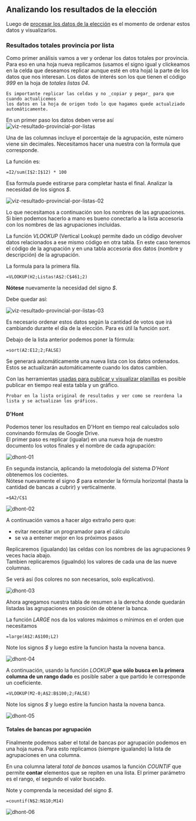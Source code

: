 ## Analizando los resultados de la elección

Luego de [procesar los datos de la elección](datos-ministerio-interior-e-Indra.md) es el momento de ordenar estos datos y visualizarlos.  

### Resultados totales provincia por lista

Como primer análisis vamos a ver y ordenar los datos totales por provincia.  
Para eso en una hoja nueva replicamos (usamos el signo igual y clickeamos en la 
celda que deseamos replicar aunque esté en otra hoja) la parte de los datos que 
nos interesan. Los datos de interés son los que tienen el código _999_ en la hoja 
de _totales listas 04_.  

```
Es importante replicar las celdas y no _copiar y pegar_ para que cuando actualicemos 
los datos en la hoja de origen todo lo que hagamos quede actualziado automáticamente.  
```

En un primer paso los datos deben verse así
![viz-resultado-provincial-por-listas](../img/viz-resultado-provincial-por-listas.png)

Una de las columnas incluye el porcentaje de la agrupación, este número viene sin 
decimales. Necesitamos hacer una nuestra con la formula que corresponde.

La función es:

```
=I2/sum(I$2:I$12) * 100
```
Esa formula puede estirarse para completar hasta el final. Analizar la necesidad de los 
signos _$_.  

![viz-resultado-provincial-por-listas-02](../img/viz-resultado-provincial-por-listas-02.png)

Lo que necesitamos a continuación son los nombres de las agrupaciones. Si bien podemos hacerlo 
a mano es bueno conectarlo a la lista accesoria con los nombres de las agrupaciones incluidas.  

La función _VLOOKUP_ (Vertical Lookup) permite dado un código devolver datos relacionados a 
ese mismo código en otra tabla. En este caso tenemos el código de la agrupación y en una tabla 
accesoria dos datos (nombre y descripción) de la agrupación.  

La formula para la primera fila.
```
=VLOOKUP(H2;Listas!A$2:C$461;2)
```

**Nótese** nuevamente la necesidad del signo _$_.  

Debe quedar así:

![viz-resultado-provincial-por-listas-03](../img/viz-resultado-provincial-por-listas-03.png)

Es necesario ordenar estos datos según la cantidad de votos que irá cambiando durante el día 
de la elección. Para es útil la función _sort_.   

Debajo de la lista anterior podemos poner la fórmula: 

```
=sort(A2:E12;2;FALSE)
```

Se generará automáticamente una nueva lista con los datos ordenados. Estos se actualizarán 
automáticamente cuando los datos cambien.  

Con las herramientas [usadas para publicar y visualizar planillas](https://avdata99.github.io/Curso-practico-de-periodismo-de-datos-en-elecciones-legislativas/curso/publicar-tablas-y-graficos.html) es posible publicar en tiempo real esta tabla y un gráfico.  

```
Probar en la lista original de resultados y ver como se reordena la lista y se actualizan los gráficos. 
```

#### D'Hont

Podemos tener los resultados en D'Hont en tiempo real calculados solo convinando fórmulas de Google Drive.  
El primer paso es replicar (igualar) en una nueva hoja de nuestro documento los votos 
finales y el nombre de cada agrupación:  

![dhont-01](../img/dhont-01.png)

En segunda instancia, aplicando la metodología del sistema _D'Hont_ obtenemos los cocientes.  
Nótese nuevamente el signo _$_ para extender la fórmula horizontal (hasta la cantidad 
de bancas a cubrir) y verticalmente.  

```
=$A2/C$1
```

![dhont-02](../img/dhont-02.png)


A continuación vamos a hacer algo extraño pero que:
 - evitar necesitar un programador para el cálculo
 - se va a entener mejor en los próximos pasos

Replicaremos (igualando) las celdas con los nombres de las agrupaciones 9 veces hacia abajo.  
Tambien replicaremos (igualndo) los valores de cada una de las nueve columnas.  

Se verá así (los colores no son necesarios, solo explicativos).  

![dhont-03](../img/dhont-03.png)

Ahora agregamos nuestra tabla de resumen a la derecha donde quedarán listadas las 
agrupaciones en posición de obtener la banca.  

La función _LARGE_ nos da los valores máximos o mínimos en el orden que 
necesitamos

```
=large(A$2:A$100;L2)
```
Note los signos _$_ y luego estire la funcion hasta la novena banca.  

![dhont-04](../img/dhont-04.png)

A continuación, usando la función _LOOKUP_ 
**que sólo busca en la primera columna de un rango dado** es posible saber a que partido le 
corresponde un coeficiente.

```
=VLOOKUP(M2-0;A$2:B$100;2;FALSE)
```
Note los signos _$_ y luego estire la funcion hasta la novena banca.  

![dhont-05](../img/dhont-05.png)

#### Totales de bancas por agrupación

Finalmente podemos saber el total de bancas por agrupación podemos en una hoja 
nueva. Para esto replicamos (siempre igualando) la lista de agrupaciones en una columna.  

En una columna lateral _total de bancas_ usamos la función _COUNTIF_ que permite **contar** 
elementos que se repiten en una lista. El primer parámetro es el rango, el segundo el valor buscado.  

Note y comprenda la necesidad del signo _$_.  

```
=countif(N$2:N$10;M14)
```

![dhont-06](../img/dhont-06.png)
